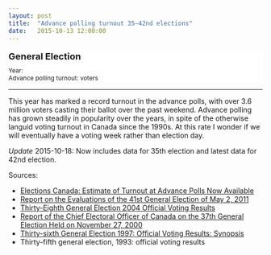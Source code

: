 ```yaml
---
layout: post
title:  "Advance polling turnout 35–42nd elections"
date:   2015-10-13 12:00:00
---
```


<div id="advChart"></div>
<div id="advTip">
	<p id="tipTop"><strong><span id="tipNum"></span> General Election</strong></p>
	<p class="tipInfo">Year: <span id="tipYear"></span></p>
	<p class="tipInfo">Advance polling turnout: <span id="tipTurnout"></span> voters <span class="hidden" id="tipEst">(Estimated)</span></p>
</div>

* * * * *

This year has marked a record turnout in the advance polls, with over 3.6 million voters casting their ballot over the past weekend. Advance polling has grown steadily in popularity over the years, in spite of the otherwise languid voting turnout in Canada since the 1990s. At this rate I wonder if we will eventually have a voting week rather than election day.

*Update* 2015-10-18: Now includes data for 35th election and latest data for 42nd election.

Sources:

- [Elections Canada: Estimate of Turnout at Advance Polls Now Available](http://www.elections.ca/content.aspx?section=med&document=oct1415&dir=pre&lang=e)
- [Report on the Evaluations of the 41st General Election of May 2, 2011](http://www.elections.ca/content.aspx?section=res&dir=rec/eval/pes2011/ege&document=p1&lang=e)
- [Thirty-Eighth General Election 2004 Official Voting Results](http://www.elections.ca/scripts/OVR2004/default.html)
- [Report of the Chief Electoral Officer of Canada on the 37th General Election Held on November 27, 2000](http://www.elections.ca/content.aspx?section=res&dir=rep/off/sta&document=stat13&lang=e#a)
- [Thirty-sixth General Election 1997: Official Voting Results: Synopsis](http://www.elections.ca/content.aspx?section=res&dir=rep/off/dec3097&document=res_table05&lang=e)
- Thirty-fifth general election, 1993: official voting results


<style>

#advChart .bar {
  fill: #808080;
}

#advChart .barEst {
	fill: red;
}

#advChart .barSel {
	fill: #000000 !important;
}

#advChart .axis text {
  font-size: 10px;
}

#advChart .axis path,
#advChart .axis line {
  fill: none;
  stroke: #000;
  shape-rendering: crispEdges;
}

#advChart .x.axis path {
  display: none;
}

#advTip {
  background-color: white;
	display: block;
	margin-bottom: 15px;
  pointer-events: none;
}

#advTip #tipTop {
  font-size: 18px;
  margin-bottom: 10px !important;
}

#advTip .tipInfo {
  font-size: 12px;
  margin: 0;
}

.hidden {
	display: none;
}

</style>

<script>

advChart();

function advChart() {

var margin = {top: 20, right: 30, bottom: 30, left: 70},
    width = 740 - margin.left - margin.right,
    height = 300 - margin.top - margin.bottom;

var x = d3.scale.ordinal()
    .rangeRoundBands([0, width], .1);

var y = d3.scale.linear()
    .range([height, 0]);

var xAxis = d3.svg.axis()
    .scale(x)
    .orient("bottom");

var yAxis = d3.svg.axis()
    .scale(y)
    .orient("left");

var advChart = d3.select("#advChart").append("svg")
    .attr("width", width + margin.left + margin.right)
    .attr("height", height + margin.top + margin.bottom)
  .append("g")
    .attr("transform", "translate(" + margin.left + "," + margin.top + ")");
		
var turnoutFormat = d3.format(",");

d3.csv("{{ site.baseurl }}/data/2015/10/13/adv_polls.csv", type, function(error, data) {
	data.sort(function(a, b) { return a.Year - b.Year; });
	
  x.domain(data.map(function(d) { return d.Election; }));
  y.domain([0, d3.max(data, function(d) { return d.Turnout; })]);

  advChart.append("g")
      .attr("class", "x axis")
      .attr("transform", "translate(0," + height + ")")
      .call(xAxis);

  advChart.append("g")
      .attr("class", "y axis")
      .call(yAxis)
    .append("text")
      .attr("transform", "rotate(-90)")
      .attr("y", 6)
      .attr("dy", ".71em")
      .style("text-anchor", "end")
      .text("Voters");

  var advPolls = advChart.selectAll(".bar")
      .data(data)
    .enter().append("rect")
      .attr("class", function(d) {
      	return (d.Year < 2015) ? "bar" : "barEst";
      })
      .attr("x", function(d) { return x(d.Election); })
      .attr("y", function(d) { return height; })
      .attr("height", function(d) { return 0; })
      .attr("width", x.rangeBand())
		.on("mouseover", function(d) {
			d3.select(this).classed("barSel", true);
			showTooltip(d);
		})
		.on("mousedown", function(d) {
			d3.select(this).classed("barSel", true);
			showTooltip(d);
		})
		.on("mouseout", function(d) {
			d3.select(this).classed("barSel", false);
		});
		
		advPolls.transition()
			.delay(function(d, i) { return i * 8; })
			.attr("y", function(d) { return y(d.Turnout); })
			.attr("height", function(d) {return height - y(d.Turnout); });
			
	  d3.select("#advTip").select("#tipNum")
	    .text(data[data.length - 1]["Election"]);
			
		d3.select("#advTip").select("#tipYear")
			.text(data[data.length - 1]["Year"]);
			
		d3.select("#advTip").select("#tipTurnout")
			.text(turnoutFormat(data[data.length - 1]["Turnout"]));
		
		function showTooltip(d) {
		  d3.select("#advTip").select("#tipNum")
		    .text(d.Election);
				
			d3.select("#advTip").select("#tipYear")
				.text(d.Year);
				
			d3.select("#advTip").select("#tipTurnout")
				.text(turnoutFormat(d.Turnout));

			d3.select("#tipEst").classed("hidden", (d.Year < 2015) ? true : false);
		}
});

function type(d) {
	d.Year = +d.Year;
  d.Turnout = +d.Turnout;
	
  return d;
}

}

</script>
